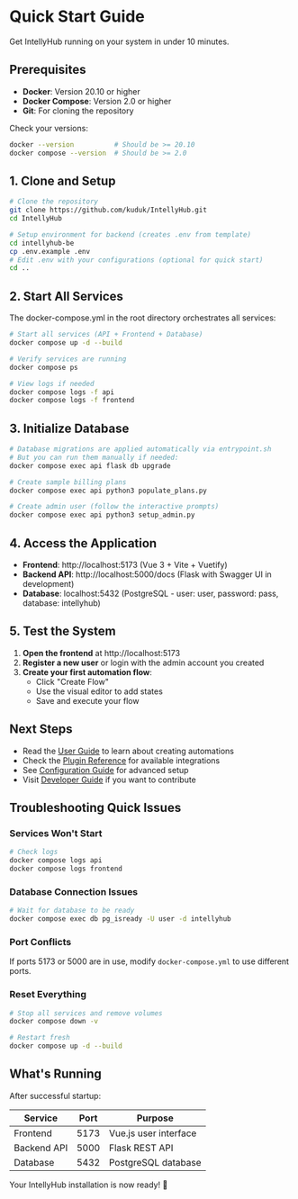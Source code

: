 # Quick Start Guide

Get IntellyHub running on your system in under 10 minutes.

## Prerequisites

- **Docker**: Version 20.10 or higher
- **Docker Compose**: Version 2.0 or higher
- **Git**: For cloning the repository

Check your versions:
```bash
docker --version          # Should be >= 20.10
docker compose --version  # Should be >= 2.0
```

## 1. Clone and Setup

```bash
# Clone the repository
git clone https://github.com/kuduk/IntellyHub.git
cd IntellyHub

# Setup environment for backend (creates .env from template)
cd intellyhub-be
cp .env.example .env
# Edit .env with your configurations (optional for quick start)
cd ..
```

## 2. Start All Services

The docker-compose.yml in the root directory orchestrates all services:

```bash
# Start all services (API + Frontend + Database)
docker compose up -d --build

# Verify services are running
docker compose ps

# View logs if needed
docker compose logs -f api
docker compose logs -f frontend
```

## 3. Initialize Database

```bash
# Database migrations are applied automatically via entrypoint.sh
# But you can run them manually if needed:
docker compose exec api flask db upgrade

# Create sample billing plans
docker compose exec api python3 populate_plans.py

# Create admin user (follow the interactive prompts)
docker compose exec api python3 setup_admin.py
```

## 4. Access the Application

- **Frontend**: http://localhost:5173 (Vue 3 + Vite + Vuetify)
- **Backend API**: http://localhost:5000/docs (Flask with Swagger UI in development)
- **Database**: localhost:5432 (PostgreSQL - user: user, password: pass, database: intellyhub)

## 5. Test the System

1. **Open the frontend** at http://localhost:5173
2. **Register a new user** or login with the admin account you created
3. **Create your first automation flow**:
   - Click "Create Flow"
   - Use the visual editor to add states
   - Save and execute your flow

## Next Steps

- Read the [User Guide](user-guide.md) to learn about creating automations
- Check the [Plugin Reference](plugin-reference.md) for available integrations
- See [Configuration Guide](configuration.md) for advanced setup
- Visit [Developer Guide](developer-guide.md) if you want to contribute

## Troubleshooting Quick Issues

### Services Won't Start
```bash
# Check logs
docker compose logs api
docker compose logs frontend
```

### Database Connection Issues
```bash
# Wait for database to be ready
docker compose exec db pg_isready -U user -d intellyhub
```

### Port Conflicts
If ports 5173 or 5000 are in use, modify `docker-compose.yml` to use different ports.

### Reset Everything
```bash
# Stop all services and remove volumes
docker compose down -v

# Restart fresh
docker compose up -d --build
```

## What's Running

After successful startup:

| Service | Port | Purpose |
|---------|------|---------|
| Frontend | 5173 | Vue.js user interface |
| Backend API | 5000 | Flask REST API |
| Database | 5432 | PostgreSQL database |

Your IntellyHub installation is now ready! 🚀